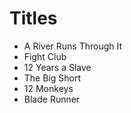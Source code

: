 # Titles

- A River Runs Through It
- Fight Club
- 12 Years a Slave
- The Big Short
- 12 Monkeys
- Blade Runner

